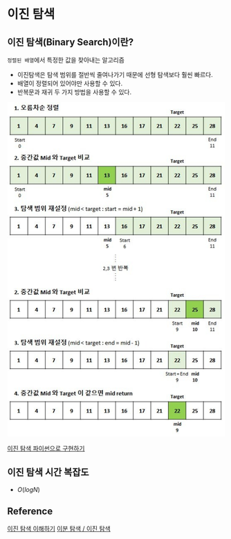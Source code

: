 # 이진 탐색

## 이진 탐색(Binary Search)이란?

`정렬된 배열`에서 특정한 값을 찾아내는 알고리즘

- 이진탐색은 탐색 범위를 절반씩 줄여나가기 때문에 선형 탐색보다 훨씬 빠르다.
- 배열이 정렬되어 있어야만 사용할 수 있다.
- 반복문과 재귀 두 가지 방법을 사용할 수 있다.

![alt text](./image/binary_search.png)

[이진 탐색 파이썬으로 구현하기](./code/binary_search.py)

## 이진 탐색 시간 복잡도

- $O(logN)$

## Reference

[이진 탐색 이해하기](https://adjh54.tistory.com/187)
[이분 탐색 / 이진 탐색](https://code-angie.tistory.com/3)
